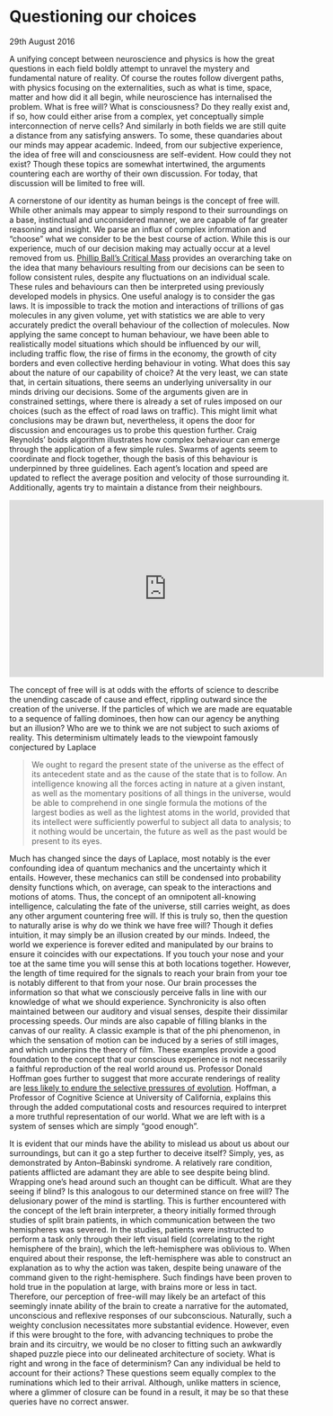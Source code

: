 # Questioning our choices
<time datetime="2016-09-29 07:00">29th August 2016</time>

A unifying concept between neuroscience and physics is how the great questions in each field boldly attempt to unravel the mystery and fundamental nature of reality. Of course the routes follow divergent paths, with physics focusing on the externalities, such as what is time, space, matter and how did it all begin, while neuroscience has internalised the problem. What is free will? What is consciousness? Do they really exist and, if so, how could either arise from a complex, yet conceptually simple interconnection of nerve cells? And similarly in both fields we are still quite a distance from any satisfying answers. To some, these quandaries about our minds may appear academic. Indeed, from our subjective experience, the idea of free will and consciousness are self-evident. How could they not exist? Though these topics are somewhat intertwined, the arguments countering each are worthy of their own discussion. For today, that discussion will be limited to free will. 

A cornerstone of our identity as human beings is the concept of free will. While other animals may appear to simply respond to their surroundings on a base, instinctual and unconsidered manner, we are capable of far greater reasoning and insight. We parse an influx of complex information and “choose” what we consider to be the best course of action. While this is our experience, much of our decision making may actually occur at a level removed from us. [Phillip Ball’s Critical Mass](http://www.goodreads.com/book/show/472609.Critical_Mass) provides an overarching take on the idea that many behaviours resulting from our decisions can be seen to follow consistent rules, despite any fluctuations on an individual scale. These rules and behaviours can then be interpreted using previously developed models in physics. One useful analogy is to consider the gas laws. It is impossible to track the motion and interactions of trillions of gas molecules in any given volume, yet with statistics we are able to very accurately predict the overall behaviour of the collection of molecules. Now applying the same concept to human behaviour, we have been able to realistically model situations which should be influenced by our will, including traffic flow, the rise of firms in the economy, the growth of city borders and even collective herding behaviour in voting. What does this say about the nature of our capability of choice? At the very least, we can state that, in certain situations, there seems an underlying universality in our minds driving our decisions. Some of the arguments given are in constrained settings, where there is already a set of rules imposed on our choices (such as the effect of road laws on traffic). This might limit what conclusions may be drawn but, nevertheless, it opens the door for discussion and encourages us to probe this question further. Craig Reynolds’ boids algorithm illustrates how complex behaviour can emerge through the application of a few simple rules. Swarms of agents seem to coordinate and flock together, though the basis of this behaviour is underpinned by three guidelines. Each agent’s location and speed are updated to reflect the average position and velocity of those surrounding it. Additionally, agents try to maintain a distance from their neighbours.

<iframe style="text-align: center;" width="560" height="315" src="https://www.youtube.com/embed/vnrK9dWwD_s?controls=0" frameborder="0" allow="accelerometer; autoplay; clipboard-write; encrypted-media; gyroscope; picture-in-picture" allowfullscreen></iframe>

The concept of free will is at odds with the efforts of science to describe the unending cascade of cause and effect, rippling outward since the creation of the universe. If the particles of which we are made are equatable to a sequence of falling dominoes, then how can our agency be anything but an illusion? Who are we to think we are not subject to such axioms of reality. This determinism ultimately leads to the viewpoint famously conjectured by Laplace

> We ought to regard the present state of the universe as the effect of its antecedent state and as the cause of the state that is to follow. An intelligence knowing all the forces acting in nature at a given instant, as well as the momentary positions of all things in the universe, would be able to comprehend in one single formula the motions of the largest bodies as well as the lightest atoms in the world, provided that its intellect were sufficiently powerful to subject all data to analysis; to it nothing would be uncertain, the future as well as the past would be present to its eyes.

Much has changed since the days of Laplace, most notably is the ever confounding idea of quantum mechanics and the uncertainty which it entails. However, these mechanics can still be condensed into probability density functions which, on average, can speak to the interactions and motions of atoms. Thus, the concept of an omnipotent all-knowing intelligence, calculating the fate of the universe, still carries weight, as does any other argument countering free will. If this is truly so, then the question to naturally arise is why do we think we have free will? Though it defies intuition, it may simply be an illusion created by our minds. Indeed, the world we experience is forever edited and manipulated by our brains to ensure it coincides with our expectations. If you touch your nose and your toe at the same time you will sense this at both locations together. However, the length of time required for the signals to reach your brain from your toe is notably different to that from your nose. Our brain processes the information so that what we consciously perceive falls in line with our knowledge of what we should experience. Synchronicity is also often maintained between our auditory and visual senses, despite their dissimilar processing speeds. Our minds are also capable of filling blanks in the canvas of our reality. A classic example is that of the phi phenomenon, in which the sensation of motion can be induced by a series of still images, and which underpins the theory of film. These examples provide a good foundation to the concept that our conscious experience is not necessarily a faithful reproduction of the real world around us. Professor Donald Hoffman goes further to suggest that more accurate renderings of reality are [less likely to endure the selective pressures of evolution](http://cogsci.uci.edu/~ddhoff/ShapeFitness.pdf). Hoffman, a Professor of Cognitive Science at University of California, explains this through the added computational costs and resources required to interpret a more truthful representation of our world. What we are left with is a system of senses which are simply “good enough”.

It is evident that our minds have the ability to mislead us about us about our surroundings, but can it go a step further to deceive itself? Simply, yes, as demonstrated by Anton–Babinski syndrome. A relatively rare condition, patients afflicted are adamant they are able to see despite being blind. Wrapping one’s head around such an thought can be difficult. What are they seeing if blind? Is this analogous to our determined stance on free will? The delusionary power of the mind is startling. This is further encountered with the concept of the left brain interpreter, a theory initially formed through studies of split brain patients, in which communication between the two hemispheres was severed. In the studies, patients were instructed to perform a task only through their left visual field (correlating to the right hemisphere of the brain), which the left-hemisphere was oblivious to. When enquired about their response, the left-hemisphere was able to construct an explanation as to why the action was taken, despite being unaware of the command given to the right-hemisphere. Such findings have been proven to hold true in the population at large, with brains more or less in tact. Therefore, our perception of free-will may likely be an artefact of this seemingly innate ability of the brain to create a narrative for the automated, unconscious and reflexive responses of our subconscious. Naturally, such a weighty conclusion necessitates more substantial evidence. However, even if this were brought to the fore, with advancing techniques to probe the brain and its circuitry, we would be no closer to fitting such an awkwardly shaped puzzle piece into our delineated architecture of society. What is right and wrong in the face of determinism? Can any individual be held to account for their actions? These questions seem equally complex to the ruminations which led to their arrival. Although, unlike matters in science, where a glimmer of closure can be found in a result, it may be so that these queries have no correct answer. 